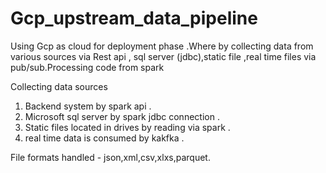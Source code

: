 # Gcp_upstream_data_pipeline
Using Gcp as cloud for deployment phase .Where by collecting data from various sources via Rest api , sql server (jdbc),static file ,real time files via pub/sub.Processing code from spark 

Collecting data sources 
1. Backend system  by spark api .
2. Microsoft sql server by spark jdbc connection .
3. Static files located  in drives by reading via spark .
4. real time data is consumed by kakfka .

File formats handled - json,xml,csv,xlxs,parquet.
